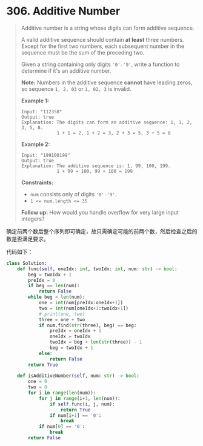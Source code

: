 # 306. Additive Number

> Additive number is a string whose digits can form additive sequence.
>
> A valid additive sequence should contain **at least** three numbers. Except for the first two numbers, each subsequent number in the sequence must be the sum of the preceding two.
>
> Given a string containing only digits `'0'-'9'`, write a function to determine if it's an additive number.
>
> **Note:** Numbers in the additive sequence **cannot** have leading zeros, so sequence `1, 2, 03` or `1, 02, 3` is invalid.
>
>  
>
> **Example 1:**
>
> ```
> Input: "112358"
> Output: true
> Explanation: The digits can form an additive sequence: 1, 1, 2, 3, 5, 8. 
>              1 + 1 = 2, 1 + 2 = 3, 2 + 3 = 5, 3 + 5 = 8
> ```
>
> **Example 2:**
>
> ```
> Input: "199100199"
> Output: true
> Explanation: The additive sequence is: 1, 99, 100, 199. 
>              1 + 99 = 100, 99 + 100 = 199
> ```
>
>  
>
> **Constraints:**
>
> - `num` consists only of digits `'0'-'9'`.
> - `1 <= num.length <= 35`
>
> **Follow up:**
> How would you handle overflow for very large input integers?

 确定前两个数后整个序列即可确定，故只需确定可能的前两个数，然后检查之后的数是否满足要求。

代码如下：

```python
class Solution:
    def func(self, oneIdx: int, twoIdx: int, num: str) -> bool:
        beg = twoIdx + 1
        preIdx = 0
        if beg == len(num):
            return False
        while beg < len(num):
            one = int(num[preIdx:oneIdx+1])
            two = int(num[oneIdx+1:twoIdx+1])
            # print(one, two)
            three = one + two
            if num.find(str(three), beg) == beg:
                preIdx = oneIdx + 1
                oneIdx = twoIdx
                twoIdx = beg + len(str(three)) - 1
                beg = twoIdx + 1
            else:
                return False
        return True
    
    def isAdditiveNumber(self, num: str) -> bool:
        one = 0
        two = 0
        for i in range(len(num)):
            for j in range(i+1, len(num)):
                if self.func(i, j, num):
                    return True
                if num[i+1] == '0':
                    break
            if num[0] == '0':
                break
        return False
```

